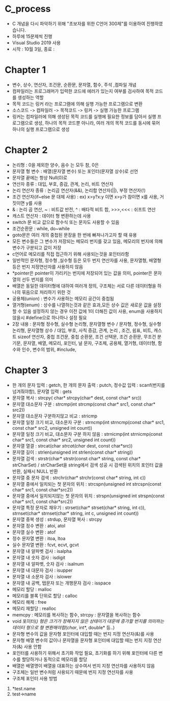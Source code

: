 # C_process
  * C 개념을 다시 파악하기 위해 "초보자를 위한 C언어 300제"를 이용하여 진행하였습니다.
  * 하루에 15문제씩 진행
  * Visual Studio 2019 사용 
  * 시작 : 10월 3일, 종료 : 

# Chapter 1
 * 변수, 상수, 연산자, 조건문, 순환문, 문자열, 함수, 주석 ,컴파일 개념
 * 컴파일러는 프로그래머가 입력한 코드에 에러가 있는지 여부를 검사하여 목적 코드를 생성하는 역할
 * 목적 코드는 링커 라는 프로그램에 의해 실행 가능한 프로그램으로 변환
 * 소스코드 -> 컴파일러 -> 목적코드 -> 링커 -> 실행 가능한 프로그램 
 * 링커는 컴파일러에 의해 생성된 목적 코드를 실행에 필요한 정보를 담아서 실행 프로그램으로 생성, 하나의 목적 코드뿐 아니라, 여러 개의 목적 코드를 동시에 묶어 하나의 실행 프로그램으로 생성 

# Chapter 2
 * 논리형 : 0을 제외한 양수, 음수 는 모두 참, 0은
 * 문자열 형 변수 : 배열(문자열 변수) 또는 포인터(문자열 상수)로 선언
 * 문자열 끝에는 항상 Null(0)로 
 * 연산자 종류 : 대입, 부호, 증감, 관계, 논리, 비트 연산자
 * 논리 연산자 종류 : 논리곱 연산자(&&), 논리합 연산자(||), 부정 연산자(!)
 * 조건 연산자(if~else 문 대체 사용) : ex) x>y?x:y 이면 x>y가 참이면 x를 사용, 거짓이면 y를 사용
 * & : 논리 곱 연산, ~ : 비트값 반전, ^ : 배타적 비트 합, >>>,<<< : 쉬프트 연산 
 * 캐스트 연산자 : 데이터 형 변환하는데 사용 
 * switch 문 비교 값으로 함수식 또는 문자도 사용할 수 있음
 * 조건순환문 : while, do~while 
 * goto문은 여러 개의 중첩된 문장을 한 번에 빠져나가고자 할 때 유용
 * 모든 변수들은 그 변수가 저장되는 메모리 번지를 갖고 있음, 메모리의 번지에 의해 변수가 구분되고 값이 저장
 * c언어로 메모리를 직접 접근하기 위해 사용되는것을 포인터라함
 * 일반적인 문자형, 정수형 ,실수형 등은 모두 번지 연산자를 사용, 문자열형, 배열형 등은 번지 지정연산자를 사용하지 않음 
 * *pointer은 pointer이 가리키는 번지에 저장되어 있는 값을 의미, pointer은 문자열의 선두 번지를 의미 
 * 배열은 동일한 데이터형에 대하여 여러개 정의, 구조체는 서로 다른 데이터형을 하나의 묶음으로 처리하기 위한 것 
 * 공용체(union) : 변수가 사용하는 메모리 공간이 중첩됨
 * 열거형(enum) : 상수를 나열하는것과 같은 효과,모든 상수 값은 새로운 값을 설정할 수 있음 설정하지 않는 경우 이전 값에 1이 더해진 값이 사용, enum을 사용하지 않을시 #define으로 하나하나 설정 필요
 * 2장 내용 : 문자형 정수형, 실수형 논리형, 문자열형 변수 / 문자형, 정수형, 실수형 논리형, 문자열형 상수 / 대입, 부호, 사칙 증감, 관계, 논리 , 조건, 쉼표, 비트, 캐스트 sizeof 연산자, 중첩 조건문, 중첩 순환문, 조건 선택문, 조건 순환문, 무조건 분기문, 문자열, 배열, 메모리, 포인터, 널 문자, 구조체, 공용체, 열거형, 데이터형, 함수와 인수, 변수의 범위, #include, 

# Chapter 3
 * 한 개의 문자 입력 : getch, 한 개의 문자 출력 : putch, 정수값 입력 : scanf(번지를 넘겨줘야함), 문자열 입력 : gets
 * 문자열 복사 : strcpy( char* strcpy(char* dest, const char* src))
 * 문자열 대소문자 구분 : strcmp(int strcmp(const char* src1, const char* src2))
 * 문자열 대소문자 구분하지않고 비교 : stricmp
 * 문자열 일정 크기 비교, 대소문자 구분 : strncmp(int strncmp(const char* src1, const char* src2, unsigned int count))
 * 문자열 일정 크기 비교, 대소문자 구분 하지 않음 : strnicmp(int strnicmp(const char* src1, const char* src2, unsigned int count))
 * 문자열 열결 : strcat(char *strcat(char* dest, const char*src))
 * 문자열 길이 : strlen(unsigned int strlen(const char* string))
 * 문자열 검색 : strstr(char* strstr(const char* string, const char* strCharSet) / strCharSet을 string에서 검색 성공 시 검색된 위치의 포인터 값을 반환, 실패시 NULL 반환 
 * 문자열 중 문자 검색 : strchr(char* strchr(const char* string, int c))
 * 문자열 중에서 일치되는 첫 문자의 위치 : strcspn(unsigned int strcspn(const char* src1, const char*src2))
 * 문자열 중에서 일치되지않는 첫 문자의 위치 : strspn(unsigned int strspn(const char* src1, const char*src2))
 * 문자열 특정 문자로 채우기 : strset(char* strset(char* string, int c)), strnset(char* strnset(char* string, int c, unsigned int count))
 * 문자열 중복 생성 : strdup, 문자열 복사 : strcpy
 * 문자열 정수 변환 : atoi, atol
 * 문자열 실수 변환 : atof
 * 정수 문자열 변환 : itoa, ltoa
 * 실수 문자열 변환 : fcvt, ecvt, gcvt
 * 문자열 내 알파벳 검사 : isalpha
 * 문자열 내 숫자 검사 : isdigit
 * 문자열 내 알파벳, 숫자 검사 : isalnum
 * 문자열 내 대문자 검사 : isupper
 * 문자열 내 소문자 검사 : islower
 * 문자열 내 공백, 탭문자 또는 개행문자 검사 : isspace
 * 메모리 할당 : malloc
 * 메모리를 블록 단위로 할당 : calloc
 * 메모리 해제 : free
 * 메모리 재할당 : realloc
 * memcpy : 메모리를 복사하는 함수, strcpy : 문자열을 복사하는 함수
 * void 포이터(*) 형은 크기가 정해지지 않은 상태이기 대문에 증가할 번지를 의미하는 데이터 형으로 형 변환해야함(char*, int*, double* 등..)
 * 문자형 변수의 값을 문자형 포인터에 대입할 때는 번지 지정 연산자(&)를 사용
 * 문자형 배열 변수의 값이나 문자열을 문자형 포인터에 대입할 때는 번지 지정 연산자(&) 사용 안함
 * 포인터를 사용하기 위해서 초기화 작업 필요, 초기화를 하기 위해 포인터에 다른 변수를 할당하거나 동적으로 메모리를 할당
 * 배열은 배열명이 배열을 대표하는 상수여서 번지 지정 연산자를 사용하지 않음
 * 구조체는 일반 변수처럼 사용되기 때문에 번지 지정 연산자를 사용
 * 구조체 포인터 사용 방법
  1) *test.name 
  2) test->name
